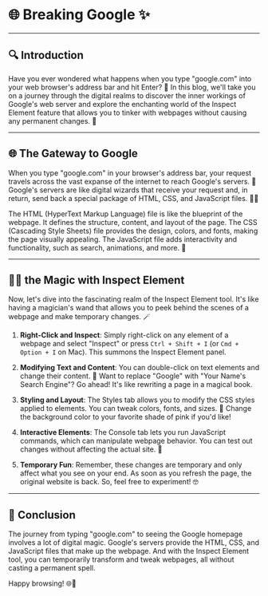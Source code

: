 # 🌐 Breaking Google ✨

---

## 🔍 Introduction

Have you ever wondered what happens when you type "google.com" into your web browser's address bar and hit Enter? 🤔 In this blog, we'll take you on a journey through the digital realms to discover the inner workings of Google's web server and explore the enchanting world of the Inspect Element feature that allows you to tinker with webpages without causing any permanent changes. 🌟

---

## 🌐 The Gateway to Google

When you type "google.com" in your browser's address bar, your request travels across the vast expanse of the internet to reach Google's servers. 🚀 Google's servers are like digital wizards that receive your request and, in return, send back a special package of HTML, CSS, and JavaScript files. 🧙‍♂️

The HTML (HyperText Markup Language) file is like the blueprint of the webpage. It defines the structure, content, and layout of the page. The CSS (Cascading Style Sheets) file provides the design, colors, and fonts, making the page visually appealing. The JavaScript file adds interactivity and functionality, such as search, animations, and more. 🧰

---

## 🕵️‍♂️ the Magic with Inspect Element

Now, let's dive into the fascinating realm of the Inspect Element tool. It's like having a magician's wand that allows you to peek behind the scenes of a webpage and make temporary changes. 🪄

1. **Right-Click and Inspect**: Simply right-click on any element of a webpage and select "Inspect" or press `Ctrl + Shift + I` (or `Cmd + Option + I` on Mac). This summons the Inspect Element panel.

2. **Modifying Text and Content**: You can double-click on text elements and change their content. 💬 Want to replace "Google" with "Your Name's Search Engine"? Go ahead! It's like rewriting a page in a magical book.

3. **Styling and Layout**: The Styles tab allows you to modify the CSS styles applied to elements. You can tweak colors, fonts, and sizes. 🎨 Change the background color to your favorite shade of pink if you'd like!

4. **Interactive Elements**: The Console tab lets you run JavaScript commands, which can manipulate webpage behavior. You can test out changes without affecting the actual site. 🚀

5. **Temporary Fun**: Remember, these changes are temporary and only affect what you see on your end. As soon as you refresh the page, the original website is back. So, feel free to experiment! 🤓

---

## 🌟 Conclusion

The journey from typing "google.com" to seeing the Google homepage involves a lot of digital magic. Google's servers provide the HTML, CSS, and JavaScript files that make up the webpage. And with the Inspect Element tool, you can temporarily transform and tweak webpages, all without casting a permanent spell.



Happy browsing! 🌐🔮
